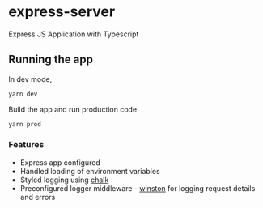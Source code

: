 # express-server

Express JS Application with Typescript

## Running the app

In dev mode,
```bash
yarn dev
```

Build the app and run production code
```bash
yarn prod
```

### Features

- Express app configured
- Handled loading of environment variables
- Styled logging using [chalk](https://www.npmjs.com/package/chalk)
- Preconfigured logger middleware - [winston](https://www.npmjs.com/package/winston) for logging request details and errors 
